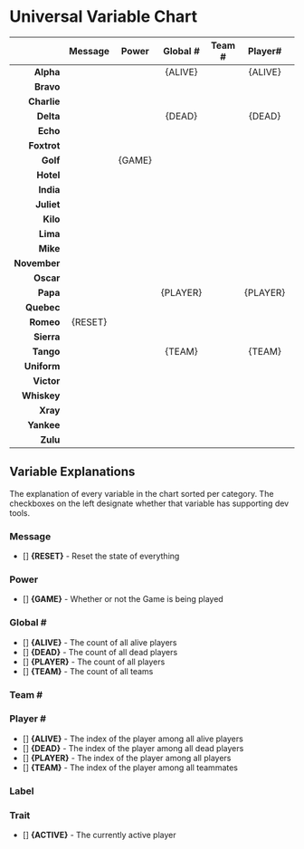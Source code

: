 # Universal Variable Chart

|             | Message | Power  | Global # | Team # | Player#  | Label | Trait    |
|---:         | :---:   | :---:  | :---:    | :---:  | :---:    | :---: | :---:    |
|**Alpha**    |         |        | {ALIVE}  |        | {ALIVE}  |       | {ACTIVE} |
|**Bravo**    |         |        |          |        |          |       |          |
|**Charlie**  |         |        |          |        |          |       |          |
|**Delta**    |         |        | {DEAD}   |        | {DEAD}   |       |          |
|**Echo**     |         |        |          |        |          |       |          |
|**Foxtrot**  |         |        |          |        |          |       |          |
|**Golf**     |         | {GAME} |          |        |          |       |          |
|**Hotel**    |         |        |          |        |          |       |          |
|**India**    |         |        |          |        |          |       |          |
|**Juliet**   |         |        |          |        |          |       |          |
|**Kilo**     |         |        |          |        |          |       |          |
|**Lima**     |         |        |          |        |          |       |          |
|**Mike**     |         |        |          |        |          |       |          |
|**November** |         |        |          |        |          |       |          |
|**Oscar**    |         |        |          |        |          |       |          |
|**Papa**     |         |        | {PLAYER} |        | {PLAYER} |       |          |
|**Quebec**   |         |        |          |        |          |       |          |
|**Romeo**    | {RESET} |        |          |        |          |       |          |
|**Sierra**   |         |        |          |        |          |       |          |
|**Tango**    |         |        | {TEAM}   |        | {TEAM}   |       |          |
|**Uniform**  |         |        |          |        |          |       |          |
|**Victor**   |         |        |          |        |          |       |          |
|**Whiskey**  |         |        |          |        |          |       |          |
|**Xray**     |         |        |          |        |          |       |          |
|**Yankee**   |         |        |          |        |          |       |          |
|**Zulu**     |         |        |          |        |          |       |          |


## Variable Explanations

The explanation of every variable in the chart sorted per category. The
checkboxes on the left designate whether that variable has supporting dev tools.

### Message
 - [] **{RESET}** - Reset the state of everything


### Power
 - [] **{GAME}** - Whether or not the Game is being played


### Global \#
 - [] **{ALIVE}** - The count of all alive players
 - [] **{DEAD}** - The count of all dead players
 - [] **{PLAYER}** - The count of all players
 - [] **{TEAM}** - The count of all teams


### Team \#


### Player \#
 - [] **{ALIVE}** - The index of the player among all alive players
 - [] **{DEAD}** - The index of the player among all dead players
 - [] **{PLAYER}** - The index of the player among all players
 - [] **{TEAM}** - The index of the player among all teammates


### Label


### Trait
 - [] **{ACTIVE}** - The currently active player
